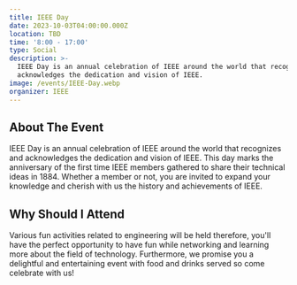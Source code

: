 ```yaml
---
title: IEEE Day
date: 2023-10-03T04:00:00.000Z
location: TBD
time: '8:00 - 17:00'
type: Social
description: >-
  IEEE Day is an annual celebration of IEEE around the world that recognizes and
  acknowledges the dedication and vision of IEEE.
image: /events/IEEE-Day.webp
organizer: IEEE
---
```


## About The Event

IEEE Day is an annual celebration of IEEE around the world that recognizes and acknowledges the dedication and vision of IEEE. This day marks the anniversary of the first time IEEE members gathered to share their technical ideas in 1884. Whether a member or not, you are invited to expand your knowledge and cherish with us the history and achievements of IEEE.

## Why Should I Attend

Various fun activities related to engineering will be held therefore, you'll have the perfect opportunity to have fun while networking and learning more about the field of technology. Furthermore, we promise you a delightful and entertaining event with food and drinks served so come celebrate with us!
